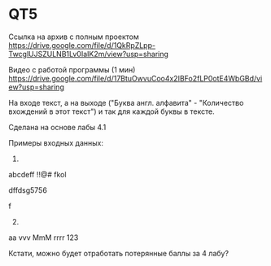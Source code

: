 # QT5
Ссылка на архив с полным проектом https://drive.google.com/file/d/1QkRpZLpp-TwcglUJSZULNB1Lv0IaIK2m/view?usp=sharing

Видео с работой программы (1 мин) https://drive.google.com/file/d/17BtuOwvuCoo4x2IBFo2fLP0otE4WbGBd/view?usp=sharing

На входе текст, а на выходе ("Буква англ. алфавита" - "Количество вхождений в этот текст") и так для каждой буквы в тексте.

Сделана на основе лабы 4.1 

Примеры входных данных:

1) 
abcdeff !!@# fkol

dffdsg5756

 f
 
2)
aa vvv MmM rrrr 123



Кстати, можно будет отработать потерянные баллы за 4 лабу?
